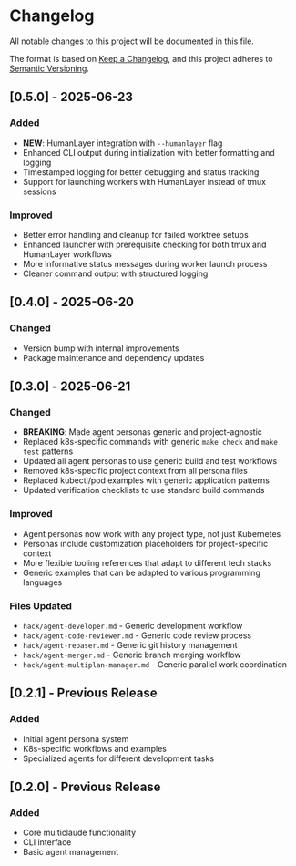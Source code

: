 # Changelog

All notable changes to this project will be documented in this file.

The format is based on [Keep a Changelog](https://keepachangelog.com/en/1.0.0/),
and this project adheres to [Semantic Versioning](https://semver.org/spec/v2.0.0.html).

## [0.5.0] - 2025-06-23

### Added
- **NEW**: HumanLayer integration with `--humanlayer` flag
- Enhanced CLI output during initialization with better formatting and logging
- Timestamped logging for better debugging and status tracking
- Support for launching workers with HumanLayer instead of tmux sessions

### Improved
- Better error handling and cleanup for failed worktree setups
- Enhanced launcher with prerequisite checking for both tmux and HumanLayer workflows
- More informative status messages during worker launch process
- Cleaner command output with structured logging

## [0.4.0] - 2025-06-20

### Changed
- Version bump with internal improvements
- Package maintenance and dependency updates

## [0.3.0] - 2025-06-21

### Changed
- **BREAKING**: Made agent personas generic and project-agnostic
- Replaced k8s-specific commands with generic `make check` and `make test` patterns
- Updated all agent personas to use generic build and test workflows
- Removed k8s-specific project context from all persona files
- Replaced kubectl/pod examples with generic application patterns
- Updated verification checklists to use standard build commands

### Improved
- Agent personas now work with any project type, not just Kubernetes
- Personas include customization placeholders for project-specific context
- More flexible tooling references that adapt to different tech stacks
- Generic examples that can be adapted to various programming languages

### Files Updated
- `hack/agent-developer.md` - Generic development workflow
- `hack/agent-code-reviewer.md` - Generic code review process  
- `hack/agent-rebaser.md` - Generic git history management
- `hack/agent-merger.md` - Generic branch merging workflow
- `hack/agent-multiplan-manager.md` - Generic parallel work coordination

## [0.2.1] - Previous Release

### Added
- Initial agent persona system
- K8s-specific workflows and examples
- Specialized agents for different development tasks

## [0.2.0] - Previous Release

### Added
- Core multiclaude functionality
- CLI interface
- Basic agent management